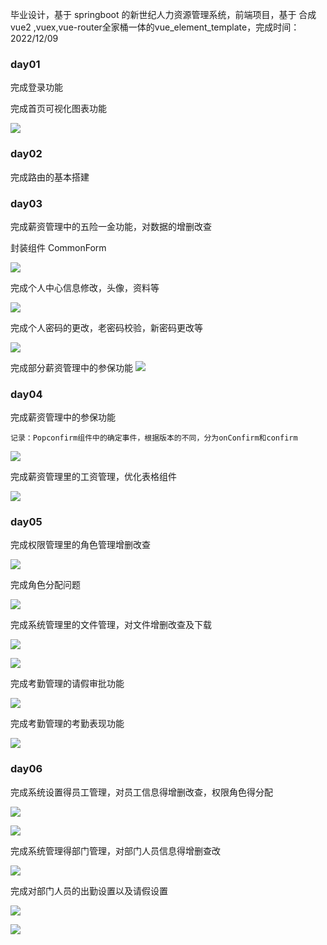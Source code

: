 毕业设计，基于 springboot 的新世纪人力资源管理系统，前端项目，基于 合成vue2 ,vuex,vue-router全家桶一体的vue_element_template，完成时间：2022/12/09

### day01

完成登录功能

完成首页可视化图表功能

![](https://static.q6q.cc/hrm/day01.png)

### day02

完成路由的基本搭建

### day03

完成薪资管理中的五险一金功能，对数据的增删改查

封装组件 CommonForm

![](https://static.q6q.cc/hrm/day03.png)

完成个人中心信息修改，头像，资料等

![](https://static.q6q.cc/hrm/day0302.png)

完成个人密码的更改，老密码校验，新密码更改等

![](https://static.q6q.cc/hrm/day0303.png)

完成部分薪资管理中的参保功能
![](https://static.q6q.cc/hrm/day0304.png)

### day04

完成薪资管理中的参保功能

```
记录：Popconfirm组件中的确定事件，根据版本的不同，分为onConfirm和confirm
```

![](https://static.q6q.cc/hrm/day04.png)

完成薪资管理里的工资管理，优化表格组件

![](https://static.q6q.cc/hrm/day0401.png)

### day05

完成权限管理里的角色管理增删改查

![](https://static.q6q.cc/hrm/day0501.png)

完成角色分配问题

![](https://static.q6q.cc/hrm/day0502.png)

完成系统管理里的文件管理，对文件增删改查及下载

![](https://static.q6q.cc/hrm/day0503.png)

![](https://static.q6q.cc/hrm/day0504.png)

完成考勤管理的请假审批功能

![](https://static.q6q.cc/hrm/day0505.png)

完成考勤管理的考勤表现功能

![](https://static.q6q.cc/hrm/day0506.png)

### day06

完成系统设置得员工管理，对员工信息得增删改查，权限角色得分配

![](https://static.q6q.cc/hrm/day0601.png)

![](https://static.q6q.cc/hrm/day0602.png)

完成系统管理得部门管理，对部门人员信息得增删查改

![](https://static.q6q.cc/hrm/day0603.png)

完成对部门人员的出勤设置以及请假设置

![](https://static.q6q.cc/hrm/day0604.png)

![](https://static.q6q.cc/hrm/day0605.png)
